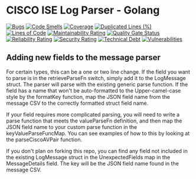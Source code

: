 # CISCO ISE Log Parser - Golang

[![Bugs](https://sonarcloud.io/api/project_badges/measure?project=asecurityteam_cisco-ise-log-parser-go&metric=bugs)](https://sonarcloud.io/dashboard?id=asecurityteam_cisco-ise-log-parser-go)
[![Code Smells](https://sonarcloud.io/api/project_badges/measure?project=asecurityteam_cisco-ise-log-parser-go&metric=code_smells)](https://sonarcloud.io/dashboard?id=asecurityteam_cisco-ise-log-parser-go)
[![Coverage](https://sonarcloud.io/api/project_badges/measure?project=asecurityteam_cisco-ise-log-parser-go&metric=coverage)](https://sonarcloud.io/dashboard?id=asecurityteam_cisco-ise-log-parser-go)
[![Duplicated Lines (%)](https://sonarcloud.io/api/project_badges/measure?project=asecurityteam_cisco-ise-log-parser-go&metric=duplicated_lines_density)](https://sonarcloud.io/dashboard?id=asecurityteam_cisco-ise-log-parser-go)
[![Lines of Code](https://sonarcloud.io/api/project_badges/measure?project=asecurityteam_cisco-ise-log-parser-go&metric=ncloc)](https://sonarcloud.io/dashboard?id=asecurityteam_cisco-ise-log-parser-go)
[![Maintainability Rating](https://sonarcloud.io/api/project_badges/measure?project=asecurityteam_cisco-ise-log-parser-go&metric=sqale_rating)](https://sonarcloud.io/dashboard?id=asecurityteam_cisco-ise-log-parser-go)
[![Quality Gate Status](https://sonarcloud.io/api/project_badges/measure?project=asecurityteam_cisco-ise-log-parser-go&metric=alert_status)](https://sonarcloud.io/dashboard?id=asecurityteam_cisco-ise-log-parser-go)
[![Reliability Rating](https://sonarcloud.io/api/project_badges/measure?project=asecurityteam_cisco-ise-log-parser-go&metric=reliability_rating)](https://sonarcloud.io/dashboard?id=asecurityteam_cisco-ise-log-parser-go)
[![Security Rating](https://sonarcloud.io/api/project_badges/measure?project=asecurityteam_cisco-ise-log-parser-go&metric=security_rating)](https://sonarcloud.io/dashboard?id=asecurityteam_cisco-ise-log-parser-go)
[![Technical Debt](https://sonarcloud.io/api/project_badges/measure?project=asecurityteam_cisco-ise-log-parser-go&metric=sqale_index)](https://sonarcloud.io/dashboard?id=asecurityteam_cisco-ise-log-parser-go)
[![Vulnerabilities](https://sonarcloud.io/api/project_badges/measure?project=asecurityteam_cisco-ise-log-parser-go&metric=vulnerabilities)](https://sonarcloud.io/dashboard?id=asecurityteam_cisco-ise-log-parser-go)


## Adding new fields to the message parser

For certain types, this can be a one or two line change. If the field you want to parse is in the retrieveParseFn switch, simply add it to the LogMessage struct. The parser will parse with the existing generic parse function. If the field has a name that won't be auto-formatted to the Upper-camel-case style by the formatKey function, map the JSON field name from the message CSV to the correctly formatted struct field name.

If your field requires more complicated parsing, you will need to write a parse function that meets the valueParseFn definition, and then map the JSON field name to your custom parse function in the keyValueParseFuncMap. You can see examples of how to this by looking at the parseCiscoAVPair function.

If you don't plan on forking this repo, you can find any field not included in the existing LogMessage struct in the UnexpectedFields map in the MessageDetails field. The key will be the JSON field name found in the message CSV.
